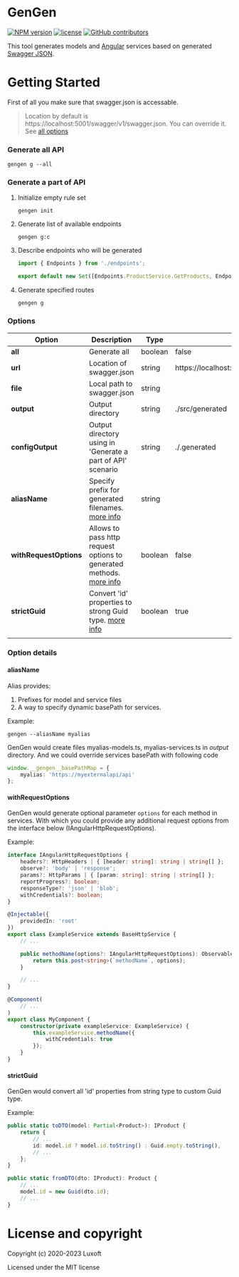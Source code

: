 # GenGen

 [![NPM version](https://img.shields.io/npm/v/@luxbss/gengen.svg)](https://www.npmjs.com/package/@luxbss/gengen) [![license](https://img.shields.io/github/license/luxoft/gengen)](https://github.com/Luxoft/gengen/blob/master/LICENSE.txt) [![GitHub contributors](https://img.shields.io/github/contributors/luxoft/gengen)](https://github.com/Luxoft/gengen/graphs/contributors/)

This tool generates models and [Angular](https://angular.io/) services based on generated [Swagger JSON](https://swagger.io/specification/).

# Getting Started

First of all you make sure that swagger.json is accessable.

> Location by default is https://localhost:5001/swagger/v1/swagger.json. You can override it. See [all options](https://github.com/Luxoft/gengen#all-options)

### Generate all API

```shell
gengen g --all
```

### Generate a part of API

1. Initialize empty rule set

    ```shell
    gengen init
    ```

2. Generate list of available endpoints

    ```shell
    gengen g:c
    ```

3. Describe endpoints who will be generated

    ```ts
    import { Endpoints } from './endpoints';

    export default new Set([Endpoints.ProductService.GetProducts, Endpoints.CategoryService.AddCategory]);
    ```

4. Generate specified routes
    ```shell
    gengen g
    ```

### Options

| Option                 | Description                                                                                | Type    | Default value                                  |
| ---------------------- | ------------------------------------------------------------------------------------------ | ------- | ---------------------------------------------- |
| **all**                | Generate all                                                                               | boolean | false                                          |
| **url**                | Location of swagger.json                                                                   | string  | https://localhost:5001/swagger/v1/swagger.json |
| **file**               | Local path to swagger.json                                                                 | string  |                                                |
| **output**             | Output directory                                                                           | string  | ./src/generated                                |
| **configOutput**       | Output directory using in 'Generate a part of API' scenario                                | string  | ./.generated                                   |
| **aliasName**          | Specify prefix for generated filenames. [more info](#aliasName)                            | string  |                                                |
| **withRequestOptions** | Allows to pass http request options to generated methods. [more info](#withRequestOptions) | boolean | false                                     |
| **strictGuid** | Convert 'id' properties to strong Guid type. [more info](#strictGuid) | boolean | true                                     |
|                        |

### Option details

#### aliasName

Alias provides:

1. Prefixes for model and service files
2. A way to specify dynamic basePath for services.

Example:

```shell
gengen --aliasName myalias
```

GenGen would create files myalias-models.ts, myalias-services.ts in _output_ directory. And we could override services basePath with following code

```ts
window.__gengen__basePathMap = {
    myalias: 'https://myexternalapi/api'
};
```

#### withRequestOptions

GenGen would generate optional parameter `options` for each method in services. With which you could provide any additional request options from the interface below (IAngularHttpRequestOptions).

Example:

```ts
interface IAngularHttpRequestOptions {
    headers?: HttpHeaders | { [header: string]: string | string[] };
    observe?: 'body' | 'response';
    params?: HttpParams | { [param: string]: string | string[] };
    reportProgress?: boolean;
    responseType?: 'json' | 'blob';
    withCredentials?: boolean;
}

@Injectable({
    providedIn: 'root'
})
export class ExampleService extends BaseHttpService {
    // ...

    public methodName(options?: IAngularHttpRequestOptions): Observable<void> {
        return this.post<string>(`methodName`, options);
    }

    // ...
}

@Component(
    // ...
)
export class MyComponent {
    constructor(private exampleService: ExampleService) {
        this.exampleService.methodName({
            withCredentials: true
        });
    }
}
```

#### strictGuid

GenGen would convert all 'id' properties from string type to custom Guid type.

Example:

```ts
public static toDTO(model: Partial<Product>): IProduct {
    return {
        // ...
        id: model.id ? model.id.toString() : Guid.empty.toString(),
        // ...
    };
}

public static fromDTO(dto: IProduct): Product {
    // ...
    model.id = new Guid(dto.id);
    // ...
}
```

# License and copyright

Copyright (c) 2020-2023 Luxoft

Licensed under the MIT license
